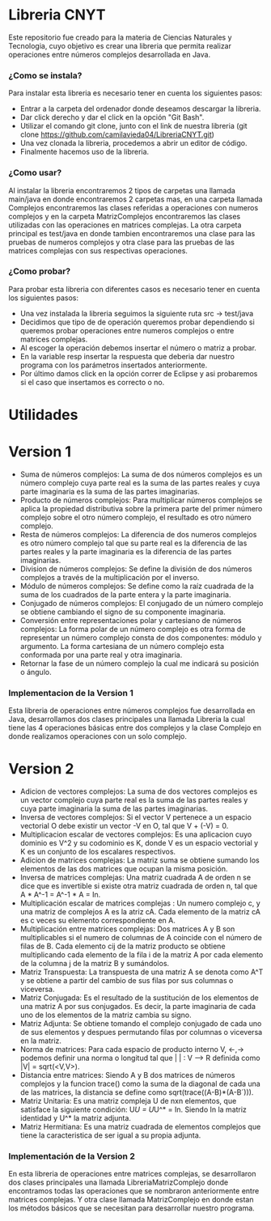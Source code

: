 # Libreria CNYT


Este repositorio fue creado para la materia de Ciencias Naturales y Tecnologia, cuyo objetivo es crear una libreria que permita realizar operaciones entre números complejos desarrollada en Java. 

### ¿Como se instala?

Para instalar esta libreria es necesario tener en cuenta los siguientes pasos:
- Entrar a la carpeta del ordenador donde deseamos descargar la libreria.
- Dar click derecho y dar el click en la opción "Git Bash".
- Utilizar el comando git clone, junto con el link de nuestra libreria (git clone https://github.com/camilavieda04/LibreriaCNYT.git)
- Una vez clonada la libreria, procedemos a abrir un editor de código.
- Finalmente hacemos uso de la libreria.

### ¿Como usar?

Al instalar la libreria encontraremos 2 tipos de carpetas una llamada main/java en donde encontraremos 2 carpetas mas, en una carpeta llamada Complejos encontraremos las clases referidas a operaciones con numeros complejos y en la carpeta MatrizComplejos encontraremos las clases utilizadas con las operaciones en matrices complejas. La otra carpeta principal es test/java en donde tambien encontraremos una clase para las pruebas de numeros complejos y otra clase para las pruebas de las matrices complejas con sus respectivas operaciones.  


### ¿Como probar?

Para probar esta libreria con diferentes casos es necesario tener en cuenta los siguientes pasos:
- Una vez instalada la libreria seguimos la siguiente ruta src -> test/java
- Decidimos que tipo de de operación queremos probar dependiendo si queremos probar operaciones entre numeros complejos o entre matrices complejas.
- Al escoger la operación debemos insertar el número o matriz a probar.
- En la variable resp insertar la respuesta que deberia dar nuestro programa con los parámetros insertados anteriormente.
- Por último damos click en la opción correr de Eclipse y asi probaremos si el caso que insertamos es correcto o no.



# Utilidades


# Version 1

- Suma de números complejos: La suma de dos números complejos es un número complejo cuya parte real es la suma de las partes reales y cuya parte imaginaria es la suma de las partes imaginarias.
- Producto de  números complejos: Para multiplicar números complejos se aplica la propiedad distributiva sobre la primera parte del primer número complejo sobre el otro número complejo, el resultado es otro número complejo.
- Resta de  números complejos: La diferencia de dos numeros complejos es otro número complejo tal que su parte real es la diferencia de las partes reales y la parte imaginaria es la diferencia de las partes imaginarias.
- Division de números complejos: Se define la división de dos números complejos a través de la multiplicación por el inverso. 
- Módulo de números complejos: Se define como la raíz cuadrada de la suma de los cuadrados de la parte entera y la parte imaginaria.
- Conjugado de números complejos: El conjugado de un número complejo se obtiene cambiando el signo de su componente imaginaria. 
- Conversión entre representaciones polar y cartesiano de números complejos: La forma polar de un número complejo es otra forma de representar un número complejo consta de dos componentes: módulo y argumento. La forma cartesiana de un número complejo esta conformada por una parte real y otra imaginaria.
- Retornar la fase de un número complejo la cual me indicará su posición o ángulo.

### Implementacion de la Version 1

Esta libreria de operaciones entre números complejos fue desarrollada en Java, desarrollamos dos clases principales una llamada Libreria la cual tiene las 4 operaciones básicas entre dos complejos y la clase Complejo en donde realizamos operaciones con un solo complejo.

# Version 2
- Adicion de vectores complejos: La suma de dos vectores complejos es un vector complejo cuya parte real es la suma de las partes reales y cuya parte imaginaria la suma de las partes imaginarias.
- Inversa de vectores complejos: Si el vector V pertenece a un espacio vectorial O debe existir un vector -V en O, tal que V + (-V) = 0.
- Multiplicacion escalar de vectores complejos: Es una aplicacion cuyo dominio es V^2 y su codominio es K, donde  V es un espacio vectorial y K es un conjunto de los escalares respectivos. 
- Adicion de matrices complejas: La matriz suma se obtiene sumando los elementos de las dos matrices que ocupan la misma posición.
- Inversa de matrices complejas: Una matriz cuadrada A de orden n se dice que es invertible si existe otra matriz cuadrada de orden n, tal que A * A^-1 = A^-1 * A = In.
- Multiplicación escalar de matrices complejas : Un numero complejo c, y una matriz de complejos A es la atriz cA. Cada elemento de la matriz cA es c veces su elemento correspondiente en A.
- Multiplicación entre matrices complejas: Dos matrices A y B son multiplicables si el numero de columnas de A coincide con el número de filas de B. Cada elemento cij de la matriz producto se obtiene multiplicando cada elemento de la fila i de la matriz A por cada elemento de la columna j de la matriz B y sumándolos.
- Matriz Transpuesta: La transpuesta de una matriz A se denota como A^T y se obtiene a partir del cambio de sus filas por sus columnas o viceversa.
- Matriz Conjugada: Es el resultado de la sustitución de los elementos de una matriz A por sus conjugados. Es decir, la parte imaginaria de cada uno de los elementos de la matriz cambia su signo.
- Matriz Adjunta: Se obtiene tomando el complejo conjugado de cada uno de sus elementos y despues permutando filas por columnas o viceversa en la matriz. 
- Norma de matrices: Para cada espacio de producto interno V, <-,-> podemos definir una norma o longitud tal que | | : V --> R definida como |V| = sqrt(<V,V>).
- Distancia entre matrices: Siendo A y B dos matrices de números complejos y la funcion trace() como la suma de la diagonal de cada una de las matrices, la distancia se define como sqrt(trace((A-B)*(A-B´))).
- Matriz Unitaria: Es una matriz compleja U de nxn elementos, que satisface la siguiente condición: U*U = U*U^* = In. Siendo In la matriz identidad y U^* la matriz adjunta. 
- Matriz Hermitiana: Es una matriz cuadrada de elementos complejos que tiene la caracteristica de ser igual a su propia adjunta. 

### Implementación de la Version 2 

En esta libreria de operaciones entre matrices complejas, se desarrollaron dos clases principales una llamada LibreriaMatrizComplejo donde encontramos todas las operaciones que se nombraron anteriormente entre matrices complejas. Y otra clase llamada MatrizComplejo en donde estan los métodos básicos que se necesitan para desarrollar nuestro programa. 



